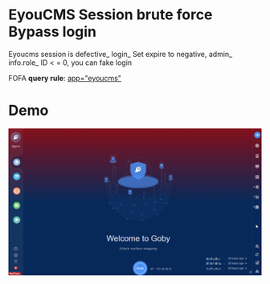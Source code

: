 # EyouCMS Session brute force Bypass login

Eyoucms session is defective_ login_ Set expire to negative, admin_ info.role_ ID < = 0, you can fake login

FOFA **query rule**: [app="eyoucms"](https://fofa.so/result?qbase64=YXBwPSJleW91Y21zIg%3D%3D)

# Demo

![EyouCMS_Session_brute_force_Bypass_login.gif](EyouCMS_Session_brute_force_Bypass_login.gif)
